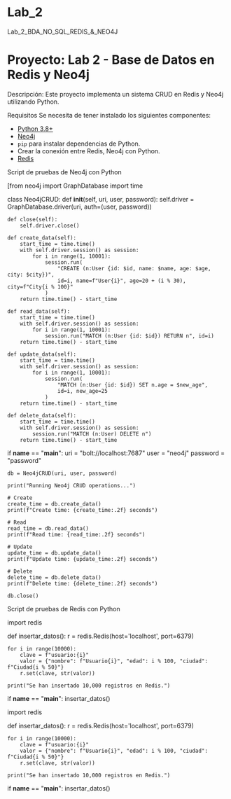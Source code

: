 # Lab_2
Lab_2_BDA_NO_SQL_REDIS_&amp;_NEO4J

# Proyecto: Lab 2 - Base de Datos en Redis y Neo4j

Descripción:
Este proyecto implementa un sistema CRUD en Redis y Neo4j utilizando Python. 


Requisitos
Se necesita de tener instalado los siguientes componentes:

- [Python 3.8+](https://www.python.org/downloads/)
- [Neo4j](https://neo4j.com/)
- `pip` para instalar dependencias de Python.
- Crear la conexión entre Redis, Neo4j con Python.
- [Redis](https://redis.io/es/)

Script de pruebas de Neo4j con Python

[from neo4j import GraphDatabase
import time

class Neo4jCRUD:
    def __init__(self, uri, user, password):
        self.driver = GraphDatabase.driver(uri, auth=(user, password))

    def close(self):
        self.driver.close()

    def create_data(self):
        start_time = time.time()
        with self.driver.session() as session:
            for i in range(1, 10001):
                session.run(
                    "CREATE (n:User {id: $id, name: $name, age: $age, city: $city})",
                    id=i, name=f"User{i}", age=20 + (i % 30), city=f"City{i % 100}"
                )
        return time.time() - start_time

    def read_data(self):
        start_time = time.time()
        with self.driver.session() as session:
            for i in range(1, 10001):
                session.run("MATCH (n:User {id: $id}) RETURN n", id=i)
        return time.time() - start_time

    def update_data(self):
        start_time = time.time()
        with self.driver.session() as session:
            for i in range(1, 10001):
                session.run(
                    "MATCH (n:User {id: $id}) SET n.age = $new_age",
                    id=i, new_age=25
                )
        return time.time() - start_time

    def delete_data(self):
        start_time = time.time()
        with self.driver.session() as session:
            session.run("MATCH (n:User) DELETE n")
        return time.time() - start_time


if __name__ == "__main__":
    uri = "bolt://localhost:7687"
    user = "neo4j"
    password = "password"

    db = Neo4jCRUD(uri, user, password)

    print("Running Neo4j CRUD operations...")

    # Create
    create_time = db.create_data()
    print(f"Create time: {create_time:.2f} seconds")

    # Read
    read_time = db.read_data()
    print(f"Read time: {read_time:.2f} seconds")

    # Update
    update_time = db.update_data()
    print(f"Update time: {update_time:.2f} seconds")

    # Delete
    delete_time = db.delete_data()
    print(f"Delete time: {delete_time:.2f} seconds")

    db.close()

Script de pruebas de Redis con Python

import redis

def insertar_datos():
    r = redis.Redis(host='localhost', port=6379)

    for i in range(10000):
        clave = f"usuario:{i}"
        valor = {"nombre": f"Usuario{i}", "edad": i % 100, "ciudad": f"Ciudad{i % 50}"}
        r.set(clave, str(valor))

    print("Se han insertado 10,000 registros en Redis.")

if __name__ == "__main__":
    insertar_datos()

import redis

def insertar_datos():
    r = redis.Redis(host='localhost', port=6379)

    for i in range(10000):
        clave = f"usuario:{i}"
        valor = {"nombre": f"Usuario{i}", "edad": i % 100, "ciudad": f"Ciudad{i % 50}"}
        r.set(clave, str(valor))

    print("Se han insertado 10,000 registros en Redis.")

if __name__ == "__main__":
    insertar_datos()



